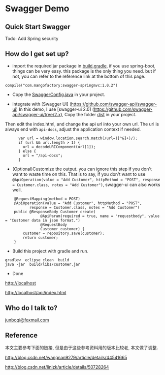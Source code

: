Swagger Demo
==

Quick Start Swagger 
--
Todo:  Add Spring security

How do I get set up? 
--

* import the required jar package in [build.gradle](https://github.com/qijunbo/swagger-demo/blob/master/build.gradle), 
if you use spring-boot, things can be very easy.  this package is the only thing you need.
but if not,  you can refer to the reference link at the bottom of this page.
```
compile("com.mangofactory:swagger-springmvc:1.0.2")
```
* Copy the [SwaggerConfig.java](https://github.com/qijunbo/swagger-demo/blob/master/src/main/java/com/example/SwaggerConfig.java) in your project.


* integrate with  [Swagger UI] (https://github.com/swagger-api/swagger-ui)
In this demo,  I use [swagger-ui 2.0] (https://github.com/swagger-api/swagger-ui/tree/2.x), Copy the folder [dist](https://github.com/swagger-api/swagger-ui/tree/2.x/dist) in your project.

Then edit the index.html, and change the api url into your own url.
The url is always end with ``` api-docs ```,  adjust the application context if needed.

```
      var url = window.location.search.match(/url=([^&]+)/);
      if (url && url.length > 1) {
        url = decodeURIComponent(url[1]);
      } else {
        url = "/api-docs";
      } 
```      


* (Optional)Customize the output. you can ignore this step if you don't want to waste time on this.  That is to say, if you don't want to use ``` @ApiOperation(value = "Add Customer", httpMethod = "POST", response = Customer.class, notes = "Add Customer") ```,  swagger-ui can also works well.

```
    @RequestMapping(method = POST)
    @ApiOperation(value = "Add Customer", httpMethod = "POST", 
           response = Customer.class, notes = "Add Customer")
    public @ResponseBody Customer create(
                @ApiParam(required = true, name = "requestbody", value = "Customer data in json format.")
                @RequestBody 
                Customer customer) {
        customer = repository.save(customer);
        return customer;
    }

```    

* Build this project with gradle and run. 

```
gradlew  eclipse clean  build
java -jar  build/libs/customer.jar
```

* Done

 [http://localhost](http://localhost) 
 
 [http://localhost/api/index.html](http://localhost/api/index.html)


Who do I talk to? 
--
junboqi@foxmail.com

Reference
--
本文主要参考下面的链接, 但是由于这些参考资料用的版本比较老, 本文做了调整.

http://blog.csdn.net/wangnan9279/article/details/44541665

http://blog.csdn.net/linlzk/article/details/50728264
